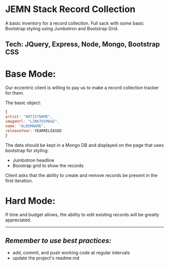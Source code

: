 JEMN Stack Record Collection
===

A basic inventory for a record collection. Full sack with some basic Bootstrap styling using Jumbotron and Bootstrap Grid.

Tech: JQuery, Express, Node, Mongo, Bootstrap CSS
---

Base Mode:
===

Our eccentric client is willing to pay us to make a record collection tracker for them.

The basic object:

```javascript
{
artist: "ARTISTNAME",
imageUrl: "LINKTOIMAGE",
name: "ALBUMNAME",
releaseYear: YEARRELEASED
}
```

The data should be kept in a Mongo DB and displayed on the page that uses bootstrap for styling:

- Jumbotron headline
- Boostrap grid to show the records

Client asks that the ability to create and remove records be present in the first iteration.

Hard Mode:
===
If time and budget allows, the ability to edit existing records will be greatly appreciated.

---

_Remember to use best practices:_
---

- add, commit, and push working code at regular intervals
- update the project's readme.md
